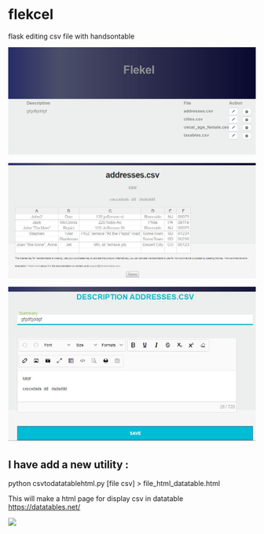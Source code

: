 # flekcel
flask editing csv file with handsontable


![](screen1.jpg)


![](screen2.jpg)


![](screen3.jpg)


## I have add a new utility : 
python csvtodatatablehtml.py [file csv]  > file_html_datatable.html 

This will make a html page for display csv in datatable https://datatables.net/ 

![](https://datatables.net/forums/uploads/editor/5x/hwa0uj8t4gpn.png) 
